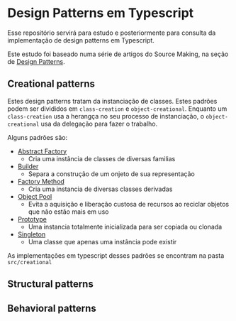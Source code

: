 # Design Patterns em Typescript
Esse repositório servirá para estudo e posteriormente para consulta da implementação de design patterns em Typescript.

Este estudo foi baseado numa série de artigos do Source Making, na seção de [Design Patterns](https://sourcemaking.com/design_patterns).

## Creational patterns
Estes design patterns tratam da instanciação de classes. Estes padrões podem ser    divididos em `class-creation` e `object-creational`. Enquanto um `class-creation` usa a herangça no seu processo de instanciação, o `object-creational` usa da delegação para fazer o trabalho.

Alguns padrões são:
* [Abstract Factory](https://sourcemaking.com/design_patterns/abstract_factory)
    * Cria uma instância de classes de diversas familias
* [Builder](https://sourcemaking.com/design_patterns/builder)
    * Separa a construção de um onjeto de sua representação
* [Factory Method](https://sourcemaking.com/design_patterns/factory_method)
    * Cria uma instancia de diversas classes derivadas
* [Object Pool](https://sourcemaking.com/design_patterns/object_pool)
    * Evita a aquisição e liberação custosa de recursos ao reciclar objetos que não estão mais em uso 
* [Prototype](https://sourcemaking.com/design_patterns/prototype)
    * Uma instancia totalmente inicializada para ser copiada ou clonada
* [Singleton](https://sourcemaking.com/design_patterns/singleton)
    * Uma classe que apenas uma instância pode existir

As implementações em typescript desses padrões se encontram na pasta `src/creational`

## Structural patterns
## Behavioral patterns